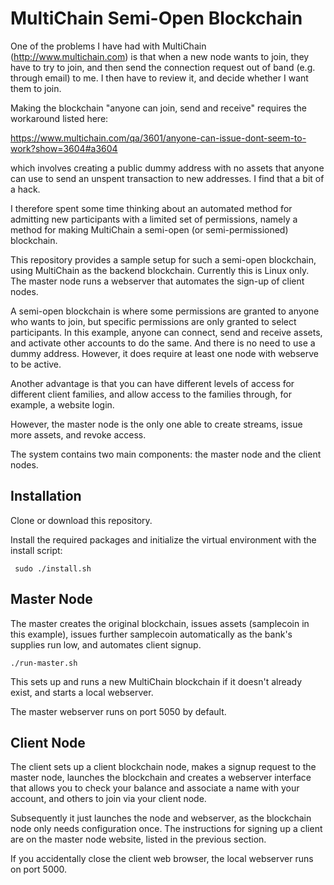 # MultiChain Semi-Open Blockchain
One of the problems I have had with MultiChain (http://www.multichain.com) is that when a new node wants to join, they have to try to join, and then send the connection request out of band (e.g. through email) to me. I then have to review it, and decide whether I want them to join.

Making the blockchain "anyone can join, send and receive" requires the workaround listed here:  

  https://www.multichain.com/qa/3601/anyone-can-issue-dont-seem-to-work?show=3604#a3604 

which involves creating a public dummy address with no assets that anyone can use to send an unspent transaction to new addresses. I find that a bit of a hack.

I therefore spent some time thinking about an automated method for admitting new participants with a limited set of permissions, namely a method for making MultiChain a semi-open (or semi-permissioned) blockchain.

This repository provides a sample setup for such a semi-open blockchain, using MultiChain as the backend blockchain. Currently this is Linux only. The master node runs a webserver that automates the sign-up of client nodes.

A semi-open blockchain is where some permissions are granted to anyone who wants to join, but specific permissions are only granted to select participants. In this example, anyone can connect, send and receive assets, and activate other accounts to do the same. And there is no need to use a dummy address. However, it does require at least one node with webserve to be active.

Another advantage is that you can have different levels of access for different client families, and allow access to the families through, for example, a website login.

However, the master node is the only one able to create streams, issue more assets, and revoke access.

The system contains two main components: the master node and the client nodes.

## Installation
Clone or download this repository.

Install the required packages and initialize the virtual environment with the install script:

     sudo ./install.sh

## Master Node
The master creates the original blockchain, issues assets (samplecoin in this example), issues further samplecoin automatically as the bank's supplies run low, and automates client signup. 

    ./run-master.sh
    
This sets up and runs a new MultiChain blockchain if it doesn't already exist, and starts a local webserver.

The master webserver runs on port 5050 by default.

## Client Node
The client sets up a client blockchain node, makes a signup request to the master node, launches the blockchain and creates a webserver interface that allows you to check your balance and associate a name with your account, and others to join via your client node.

Subsequently it just launches the node and webserver, as the blockchain node only needs configuration once. The instructions for signing up a client are on the master node website, listed in the previous section.

If you accidentally close the client web browser, the local webserver runs on port 5000.

